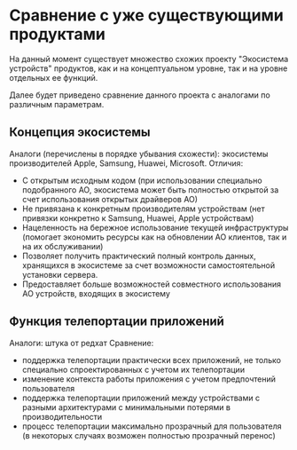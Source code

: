 # Сравнение с уже существующими продуктами

На данный момент существует множество схожих проекту "Экосистема устройств" продуктов, как и на концептуальном уровне, так и на уровне отдельных ее функций.

Далее будет приведено сравнение данного проекта с аналогами по различным параметрам.

## Концепция экосистемы
Аналоги (перечислены в порядке убывания схожести): экосистемы производителей Apple, Samsung, Huawei, Microsoft.
Отличия:
- С открытым исходным кодом (при использовании специально подобранного АО, экосистема может быть полностью открытой за счет использования открытых драйверов АО)
- Не привязана к конкретным производителям устройствам (нет привязки конкретно к Samsung, Huawei, Apple устройствам)
- Нацеленность на бережное использование текущей инфраструктуры (помогает экономить ресурсы как на обновлении АО клиентов, так и на их обслуживании)
- Позволяет получить практический полный контроль данных, хранящихся в экосистеме за счет возможности самостоятельной установки сервера.
- Предоставляет больше возможностей совместного использования АО устройств, входящих в экосистему

## Функция телепортации приложений
<!-- TODO: добавить и исправить поле аналоги  -->
Аналоги: штука от редхат
Сравнение:
- поддержка телепортации практически всех приложений, не только специально спроектированных с учетом их телепортации
- изменение контекста работы приложения с учетом предпочтений пользователя
- поддержка телепортации приложений между устройствами с разными архитектурами с минимальными потерями в производительности
- процесс телепортации максимально прозрачный для пользователя (в некоторых случаях возможен полностью прозрачный перенос)
